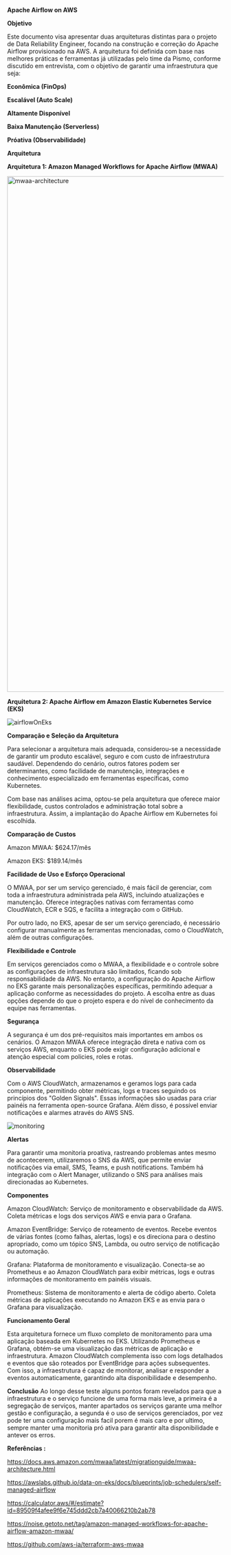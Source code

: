 **Apache Airflow on AWS**

**Objetivo**

Este documento visa apresentar duas arquiteturas distintas para o projeto de Data Reliability Engineer, focando na construção e correção do Apache Airflow provisionado na AWS. A arquitetura foi definida com base nas melhores práticas e ferramentas já utilizadas pelo time da Pismo, conforme discutido em entrevista, com o objetivo de garantir uma infraestrutura que seja:

**Econômica (FinOps)**

**Escalável (Auto Scale)**

**Altamente Disponível**

**Baixa Manutenção (Serverless)**

**Próativa (Observabilidade)**


**Arquitetura**

**Arquitetura 1: Amazon Managed Workflows for Apache Airflow (MWAA)**

<img width="1198" alt="mwaa-architecture" src="https://github.com/user-attachments/assets/1bd537f7-dd4b-4cff-9250-cfe98eb7a91e">

**Arquitetura 2: Apache Airflow em Amazon Elastic Kubernetes Service (EKS)**

![airflowOnEks](https://github.com/user-attachments/assets/edfe29a7-36b8-45c1-80f1-a7a64408eed3)

**Comparação e Seleção da Arquitetura**

Para selecionar a arquitetura mais adequada, considerou-se a necessidade de garantir um produto escalável, seguro e com custo de infraestrutura saudável. Dependendo do cenário, outros fatores podem ser determinantes, como facilidade de manutenção, integrações e conhecimento especializado em ferramentas específicas, como Kubernetes.

Com base nas análises acima, optou-se pela arquitetura que oferece maior flexibilidade, custos controlados e administração total sobre a infraestrutura. Assim, a implantação do Apache Airflow em Kubernetes foi escolhida.

**Comparação de Custos**

Amazon MWAA: $624.17/mês

Amazon EKS: $189.14/mês

**Facilidade de Uso e Esforço Operacional**

O MWAA, por ser um serviço gerenciado, é mais fácil de gerenciar, com toda a infraestrutura administrada pela AWS, incluindo atualizações e manutenção. Oferece integrações nativas com ferramentas como CloudWatch, ECR e SQS, e facilita a integração com o GitHub.

Por outro lado, no EKS, apesar de ser um serviço gerenciado, é necessário configurar manualmente as ferramentas mencionadas, como o CloudWatch, além de outras configurações.

**Flexibilidade e Controle**

Em serviços gerenciados como o MWAA, a flexibilidade e o controle sobre as configurações de infraestrutura são limitados, ficando sob responsabilidade da AWS. No entanto, a configuração do Apache Airflow no EKS garante mais personalizações específicas, permitindo adequar a aplicação conforme as necessidades do projeto. A escolha entre as duas opções depende do que o projeto espera e do nível de conhecimento da equipe nas ferramentas.

**Segurança**

A segurança é um dos pré-requisitos mais importantes em ambos os cenários. O Amazon MWAA oferece integração direta e nativa com os serviços AWS, enquanto o EKS pode exigir configuração adicional e atenção especial com policies, roles e rotas.

**Observabilidade**

Com o AWS CloudWatch, armazenamos e geramos logs para cada componente, permitindo obter métricas, logs e traces seguindo os princípios dos "Golden Signals". Essas informações são usadas para criar painéis na ferramenta open-source Grafana. Além disso, é possível enviar notificações e alarmes através do AWS SNS.

![monitoring](https://github.com/user-attachments/assets/917b4f52-85f2-4aea-a592-95d68764e4fd)


**Alertas**

Para garantir uma monitoria proativa, rastreando problemas antes mesmo de acontecerem, utilizaremos o SNS da AWS, que permite enviar notificações via email, SMS, Teams, e push notifications. Também há integração com o Alert Manager, utilizando o SNS para análises mais direcionadas ao Kubernetes.

**Componentes**

Amazon CloudWatch: Serviço de monitoramento e observabilidade da AWS. Coleta métricas e logs dos serviços AWS e envia para o Grafana.

Amazon EventBridge: Serviço de roteamento de eventos. Recebe eventos de várias fontes (como falhas, alertas, logs) e os direciona para o destino apropriado, como um tópico SNS, Lambda, ou outro serviço de notificação ou automação.

Grafana: Plataforma de monitoramento e visualização. Conecta-se ao Prometheus e ao Amazon CloudWatch para exibir métricas, logs e outras informações de monitoramento em painéis visuais.

Prometheus: Sistema de monitoramento e alerta de código aberto. Coleta métricas de aplicações executando no Amazon EKS e as envia para o Grafana para visualização.

**Funcionamento Geral**

Esta arquitetura fornece um fluxo completo de monitoramento para uma aplicação baseada em Kubernetes no EKS.
Utilizando Prometheus e Grafana, obtém-se uma visualização das métricas de aplicação e infraestrutura.
Amazon CloudWatch complementa isso com logs detalhados e eventos que são roteados por EventBridge para ações subsequentes.
Com isso, a infraestrutura é capaz de monitorar, analisar e responder a eventos automaticamente, garantindo alta disponibilidade e desempenho.

**Conclusão**
Ao longo desse teste alguns pontos foram revelados para que a infraestrutura e o serviço funcione de uma forma mais leve, a primeira é a segregação de serviços, manter apartados os serviços garante uma melhor gestão e configuração, a segunda é o uso de serviços gerenciados, por vez pode ter uma configuração mais facil porem é mais caro e por ultimo, sempre manter uma monitoria pró ativa para garantir alta disponibilidade e antever os erros.


**Referências :**

https://docs.aws.amazon.com/mwaa/latest/migrationguide/mwaa-architecture.html

https://awslabs.github.io/data-on-eks/docs/blueprints/job-schedulers/self-managed-airflow

https://calculator.aws/#/estimate?id=89509f4afee9f6e745ddd2cb7a40066210b2ab78

https://noise.getoto.net/tag/amazon-managed-workflows-for-apache-airflow-amazon-mwaa/

https://github.com/aws-ia/terraform-aws-mwaa
